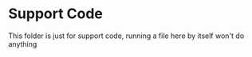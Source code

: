 # Support Code
This folder is just for support code, running a file here by itself won't do anything
